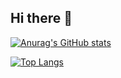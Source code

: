 ## Hi there 👋

[![Anurag's GitHub stats](https://github-readme-stats.vercel.app/api?username=hibatullahsyauqi&show_icons=true&theme=dark)](https://github.com/anuraghazra/github-readme-stats)

[![Top Langs](https://github-readme-stats.vercel.app/api/top-langs/?username=hibatullahsyauqi&theme=dark)](https://github.com/anuraghazra/github-readme-stats)

<!--
**hibatullahsyauqi/hibatullahsyauqi** is a ✨ _special_ ✨ repository because its `README.md` (this file) appears on your GitHub profile.

Here are some ideas to get you started:

- 🔭 I’m currently working on ...
- 🌱 I’m currently learning ...
- 👯 I’m looking to collaborate on ...
- 🤔 I’m looking for help with ...
- 💬 Ask me about ...
- 📫 How to reach me: ...
- 😄 Pronouns: ...
- ⚡ Fun fact: ...
-->
